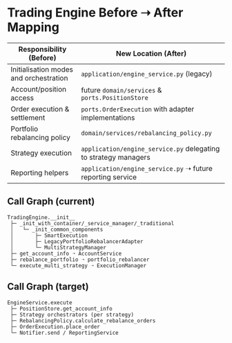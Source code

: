 # Trading Engine Before ➝ After Mapping

| Responsibility (Before) | New Location (After) |
| --- | --- |
| Initialisation modes and orchestration | `application/engine_service.py` (legacy) |
| Account/position access | future `domain/services` & `ports.PositionStore` |
| Order execution & settlement | `ports.OrderExecution` with adapter implementations |
| Portfolio rebalancing policy | `domain/services/rebalancing_policy.py` |
| Strategy execution | `application/engine_service.py` delegating to strategy managers |
| Reporting helpers | `application/engine_service.py` ➝ future reporting service |

## Call Graph (current)
```
TradingEngine.__init__
 ├─ _init_with_container/_service_manager/_traditional
 │   └─ _init_common_components
 │       ├─ SmartExecution
 │       ├─ LegacyPortfolioRebalancerAdapter
 │       └─ MultiStrategyManager
 ├─ get_account_info ➝ AccountService
 ├─ rebalance_portfolio ➝ portfolio_rebalancer
 └─ execute_multi_strategy ➝ ExecutionManager
```

## Call Graph (target)
```
EngineService.execute
 ├─ PositionStore.get_account_info
 ├─ Strategy orchestrators (per strategy)
 ├─ RebalancingPolicy.calculate_rebalance_orders
 ├─ OrderExecution.place_order
 └─ Notifier.send / ReportingService
```
